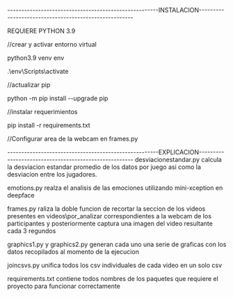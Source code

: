 ------------------------------------------------------INSTALACION------------------------------------------------------

REQUIERE PYTHON 3.9

//crear y activar entorno virtual

python3.9 venv env

.\env\Scripts\activate

//actualizar pip

python -m pip install --upgrade pip

//instalar requerimientos

pip install -r requirements.txt


//Configurar area de la webcam en frames.py

------------------------------------------------------EXPLICACION------------------------------------------------------
desviacionestandar.py calcula la desviacion estandar promedio de los datos por juego asi como la desviacion entre los jugadores.

emotions.py realza el analisis de las emociones utilizando mini-xception en deepface

frames.py raliza la doble funcion de recortar la seccion de los videos presentes en videos\por_analizar correspondientes a la webcam de los participantes y posteriormente captura una imagen del video resultante cada 3 regundos

graphics1.py y graphics2.py generan cada uno una serie de graficas con los datos recopilados al momento de la ejecucion

joincsvs.py unifica todos los csv individuales de cada video en un solo csv

requirements.txt contiene todos nombres de los paquetes que requiere el proyecto para funcionar correctamente 
